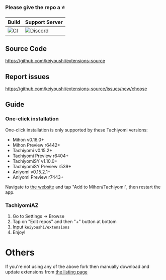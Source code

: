 ### Please give the repo a :star:

| Build | Support Server |
|-------|---------|
| [![CI](https://github.com/keiyoushi/extensions-source/actions/workflows/build_push.yml/badge.svg)](https://github.com/keiyoushi/extensions-source/actions/workflows/build_push.yml) | [![Discord](https://img.shields.io/discord/1193460528052453448.svg?label=discord&labelColor=7289da&color=2c2f33&style=flat)](https://discord.gg/3FbCpdKbdY) |

## Source Code

https://github.com/keiyoushi/extensions-source

## Report issues

https://github.com/keiyoushi/extensions-source/issues/new/choose

## Guide

### One-click installation
One-click installation is only supported by these Tachiyomi versions:
- Mihon v0.16.0+
- Mihon Preview r6442+
- Tachiyomi v0.15.2+
- Tachiyomi Preview r6404+
- TachiyomiSY v1.10.0+
- TachiyomiSY Preview r539+
- Aniyomi v0.15.2.1+
- Aniyomi Preview r7443+

Navigate to [the website](https://keiyoushi.github.io/extensions) and tap "Add to Mihon/Tachiyomi", then restart the app.

### TachiyomiAZ
1. Go to Settings → Browse
2. Tap on "Edit repos" and then "+" button at bottom
3. Input `keiyoushi/extensions`
4. Enjoy!

# Others
If you're not using any of the above fork then manually download and update extensions from [the listing page](https://keiyoushi.github.io/extensions/extensions)
